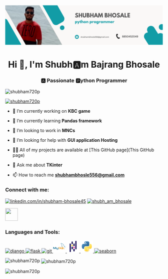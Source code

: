 <h1 align="center">
 <img src="Banner.png" />
</h1>
<h1 align="center">Hi 👋, I'm Shubh🅰️m Bajrang Bhosale</h1>
<h3 align="center">🅰️ Passionate 🅿️ython Programmer</h3>
<p align="left"> <img src="https://komarev.com/ghpvc/?username=shubham720p&label=Profile%20views&color=0e75b6&style=flat" alt="shubham720p" /> </p>

<p align="left"> <a href="https://github.com/ryo-ma/github-profile-trophy"><img src="https://github-profile-trophy.vercel.app/?username=shubham720p" alt="shubham720p" /></a> </p>

- 🔭 I’m currently working on **KBC game**

- 🌱 I’m currently learning **Pandas framework**

- 👯 I’m looking to work in **MNCs**

- 🤝 I’m looking for help with **GUI application Hosting**

- 👨‍💻 All of my projects are available at [This GitHub page](This GitHub page)

- 💬 Ask me about **TKinter**

- 📫 How to reach me **shubhambhosle556@gmail.com**

<h3 align="left">Connect with me:</h3>
<p align="left">
<a href="https://linkedin.com/in/shubham bhosale" target="blank"><img align="center" src="https://raw.githubusercontent.com/rahuldkjain/github-profile-readme-generator/master/src/images/icons/Social/linked-in-alt.svg" alt="linkedin.com/in/shubham-bhosale45
" height="30" width="40" /></a>
<a href="https://instagram.com/shubh_am_bhosale" target="blank"><img align="center" src="https://raw.githubusercontent.com/rahuldkjain/github-profile-readme-generator/master/src/images/icons/Social/instagram.svg" alt="shubh_am_bhosale" height="30" width="40" /></a>
</p>
<img src="https://media.giphy.com/media/vFKqnCdLPNOKc/giphy.gif" width="40" height="40" />
<h3 align="left">Languages and Tools:</h3>
<p align="left"> <a href="https://www.djangoproject.com/" target="_blank" rel="noreferrer"> <img src="https://cdn.worldvectorlogo.com/logos/django.svg" alt="django" width="40" height="40"/> </a> <a href="https://flask.palletsprojects.com/" target="_blank" rel="noreferrer"> <img src="https://www.vectorlogo.zone/logos/pocoo_flask/pocoo_flask-icon.svg" alt="flask" width="40" height="40"/> </a> <a href="https://git-scm.com/" target="_blank" rel="noreferrer"> <img src="https://www.vectorlogo.zone/logos/git-scm/git-scm-icon.svg" alt="git" width="40" height="40"/> </a> <a href="https://www.mysql.com/" target="_blank" rel="noreferrer"> <img src="https://raw.githubusercontent.com/devicons/devicon/master/icons/mysql/mysql-original-wordmark.svg" alt="mysql" width="40" height="40"/> </a> <a href="https://pandas.pydata.org/" target="_blank" rel="noreferrer"> <img src="https://raw.githubusercontent.com/devicons/devicon/2ae2a900d2f041da66e950e4d48052658d850630/icons/pandas/pandas-original.svg" alt="pandas" width="40" height="40"/> </a> <a href="https://www.python.org" target="_blank" rel="noreferrer"> <img src="https://raw.githubusercontent.com/devicons/devicon/master/icons/python/python-original.svg" alt="python" width="40" height="40"/> </a> <a href="https://seaborn.pydata.org/" target="_blank" rel="noreferrer"> <img src="https://seaborn.pydata.org/_images/logo-mark-lightbg.svg" alt="seaborn" width="40" height="40"/> </a> </p>

<p><img align="left" src="https://github-readme-stats.vercel.app/api/top-langs?username=shubham720p&show_icons=true&locale=en&layout=compact" alt="shubham720p" /></p>

<p>&nbsp;<img align="center" src="https://github-readme-stats.vercel.app/api?username=shubham720p&show_icons=true&locale=en" alt="shubham720p" /></p>

<p><img align="center" src="https://github-readme-streak-stats.herokuapp.com/?user=shubham720p&" alt="shubham720p" /></p>

